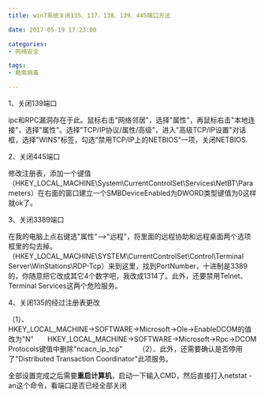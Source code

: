 ```yaml
---
title: win7系统关闭135、137、138、139、445端口方法

date: 2017-05-19 17:23:00

categories:
- 网络安全

tags:
- 勒索病毒

---
```


1、关闭139端口　　

ipc和RPC漏洞存在于此。鼠标右击"网络邻居"，选择"属性"，再鼠标右击"本地连接"，选择"属性"。选择"TCP/IP协议/属性/高级"，进入"高级TCP/IP设置"对话框，选择"WINS"标签，勾选"禁用TCP/IP上的NETBIOS"一项，关闭NETBIOS.　　

2、关闭445端口　　

修改注册表，添加一个键值（HKEY_LOCAL_MACHINE\System\CurrentControlSet\Services\NetBT\Parameters）在右面的窗口建立一个SMBDeviceEnabled为DWORD类型键值为0这样就ok了。　　

3、关闭3389端口　　

在我的电脑上点右键选"属性"-->"远程"，将里面的远程协助和远程桌面两个选项框里的勾去掉。　　（HKEY_LOCAL_MACHINE\SYSTEM\CurrentControlSet\Control\Terminal Server\WinStations\RDP-Tcp）来到这里，找到PortNumber，十进制是3389的，你随意把它改成其它4个数字吧，我改成1314了。此外，还要禁用Telnet、Terminal Services这两个危险服务。　　

4、关闭135的经过注册表更改　　

（1）、HKEY_LOCAL_MACHINE→SOFTWARE→Microsoft→Ole→EnableDCOM的值改为"N"　　HKEY_LOCAL_MACHINE→SOFTWARE→Microsoft→Rpc→DCOM Protocols键值中删除"ncacn_ip_tcp"　　
（2）、此外，还需要确认是否停用了"Distributed Transaction Coordinator"此项服务。　　

全部设置完成之后需要**重启计算机**，启动一下输入CMD，然后直接打入netstat -an这个命令，看端口是否已经全部关闭